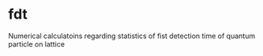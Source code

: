 # fdt
Numerical calculatoins regarding statistics of fist detection time of quantum particle on lattice

